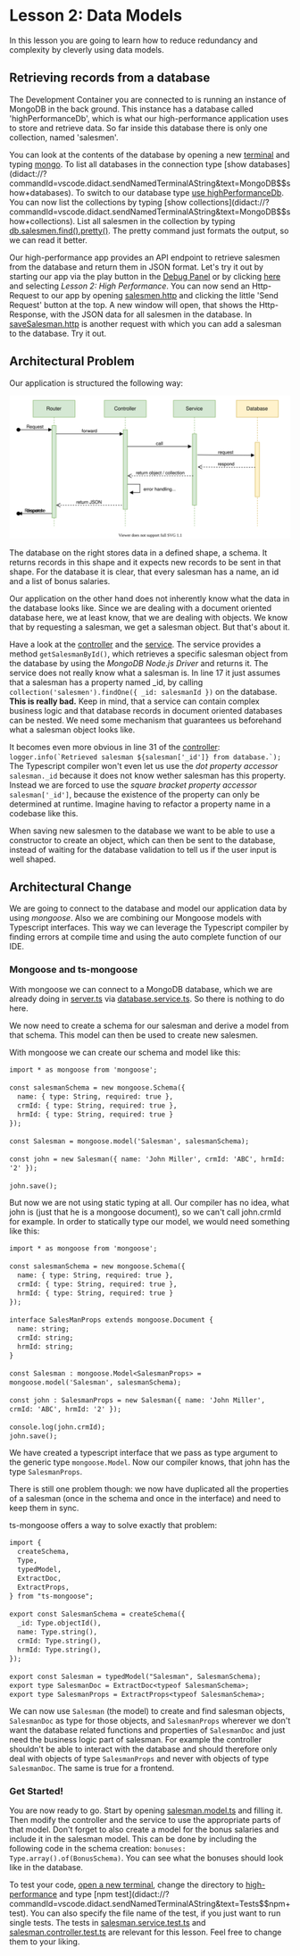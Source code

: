 # Lesson 2: Data Models

In this lesson you are going to learn how to reduce redundancy and complexity by cleverly using data models.

## Retrieving records from a database

The Development Container you are connected to is running an instance of MongoDB in the back  ground.
This instance has a database called 'highPerformanceDb', which is what our high-performance application uses to store and retrieve data.
So far inside this database there is only one collection, named 'salesmen'.

You can look at the contents of the database by opening a new [terminal](didact://?commandId=vscode.didact.startTerminalWithName&text=MongoDB) and typing [mongo](didact://?commandId=vscode.didact.sendNamedTerminalAString&text=MongoDB$$mongo).
To list all databases in the connection type [show databases](didact://?commandId=vscode.didact.sendNamedTerminalAString&text=MongoDB$$show+databases).
To switch to our database type [use highPerformanceDb](didact://?commandId=vscode.didact.sendNamedTerminalAString&text=MongoDB$$use+highPerformanceDb). 
You can now list the collections by typing [show collections](didact://?commandId=vscode.didact.sendNamedTerminalAString&text=MongoDB$$show+collections).
List all salesmen in the collection by typing [db.salesmen.find().pretty()](didact://?commandId=vscode.didact.sendNamedTerminalAString&text=MongoDB$$db.salesmen.find().pretty()). The pretty command just formats the output, so we can read it better.

Our high-performance app provides an API endpoint to retrieve salesmen from the database and return them in JSON format.
Let's try it out by starting our app via the play button in the [Debug Panel](didact://?commandId=workbench.view.debug) or by clicking [here](didact://?commandId=workbench.action.debug.selectandstart) and selecting *Lesson 2: High Performance*.
You can now send an Http-Request to our app by opening [salesmen.http](didact://?commandId=vscode.open&projectFilePath=lesson2-datamodels/requests/salesmen.http) and clicking the little 'Send Request' button at the top.
A new window will open, that shows the Http-Response, with the JSON data for all salesmen in the database.
In [saveSalesman.http](didact://?commandId=vscode.open&projectFilePath=lesson2-datamodels/requests/saveSalesman.http) is another request with which you can add a salesman to the database. Try it out.

## Architectural Problem

Our application is structured the following way:

![communication](./communication.svg)

The database on the right stores data in a defined shape, a schema.
It returns records in this shape and it expects new records to be sent in that shape.
For the database it is clear, that every salesman has a name, an id and a list of bonus salaries.

Our application on the other hand does not inherently know what the data in the database looks like.
Since we are dealing with a document oriented database here, we at least know, that we are dealing with objects.
We know that by requesting a salesman, we get a salesman object.
But that's about it.

Have a look at the [controller](didact://?commandId=vscode.open&projectFilePath=lesson2-datamodels/high-performance/modules/core/server/controllers/salesman.controller.ts) and the [service](didact://?commandId=vscode.open&projectFilePath=lesson2-datamodels/high-performance/modules/core/server/services/salesman.service.ts).
The service provides a method `getSalesmanById()`, which retrieves a specific salesman object from the database by using the *MongoDB Node.js Driver* and returns it.
The service does not really know what a salesman is.
In line 17 it just assumes that a salesman has a property named _id, by calling `collection('salesmen').findOne({ _id: salesmanId })` on the database.
**This is really bad.**
Keep in mind, that a service can contain complex business logic and that database records in document oriented databases can be nested.
We need some mechanism that guarantees us beforehand what a salesman object looks like.

It becomes even more obvious in line 31 of the [controller](didact://?commandId=vscode.open&projectFilePath=lesson2-datamodels/high-performance/modules/core/server/controllers/salesman.controller.ts):
``logger.info(`Retrieved salesman ${salesman['_id']} from database.`);``  
The Typescript compiler won't even let us use the *dot property accessor* `salesman._id` because it does not know wether salesman has this property.
Instead we are forced to use the *square bracket property accessor* `salesman['_id']`, because the existence of the property can only be determined at runtime.
Imagine having to refactor a property name in a codebase like this.

When saving new salesmen to the database we want to be able to use a constructor to create an object, which can then be sent to the database, instead of waiting for the database validation to tell us if the user input is well shaped.

## Architectural Change

We are going to connect to the database and model our application data by using *mongoose*.
Also we are combining our Mongoose models with Typescript interfaces. 
This way we can leverage the Typescript compiler by finding errors at compile time and using the auto complete function of our IDE.

### Mongoose and ts-mongoose

With mongoose we can connect to a MongoDB database, which we are already doing in [server.ts](didact://?commandId=vscode.open&projectFilePath=lesson2-datamodels/high-performance/server.ts) via [database.service.ts](didact://?commandId=vscode.open&projectFilePath=lesson2-datamodels/high-performance/modules/database/database.service.ts).
So there is nothing to do here.

We now need to create a schema for our salesman and derive a model from that schema.
This model can then be used to create new salesmen.

With mongoose we can create our schema and model like this:
```
import * as mongoose from 'mongoose';

const salesmanSchema = new mongoose.Schema({
  name: { type: String, required: true },
  crmId: { type: String, required: true },
  hrmId: { type: String, required: true }
});

const Salesman = mongoose.model('Salesman', salesmanSchema);

const john = new Salesman({ name: 'John Miller', crmId: 'ABC', hrmId: '2' });

john.save();
```
But now we are not using static typing at all.
Our compiler has no idea, what john is (just that he is a mongoose document), so we can't call john.crmId for example.
In order to statically type our model, we would need something like this:
```
import * as mongoose from 'mongoose';

const salesmanSchema = new mongoose.Schema({
  name: { type: String, required: true },
  crmId: { type: String, required: true },
  hrmId: { type: String, required: true }
});

interface SalesManProps extends mongoose.Document {
  name: string;
  crmId: string;
  hrmId: string;
}

const Salesman : mongoose.Model<SalesmanProps> = mongoose.model('Salesman', salesmanSchema);

const john : SalesmanProps = new Salesman({ name: 'John Miller', crmId: 'ABC', hrmId: '2' });

console.log(john.crmId);
john.save();
```
We have created a typescript interface that we pass as type argument to the generic type `mongoose.Model`.
Now our compiler knows, that john has the type `SalesmanProps`.

There is still one problem though: we now have duplicated all the properties of a salesman (once in the schema and once in the interface) and need to keep them in sync.

ts-mongoose offers a way to solve exactly that problem:
```
import {
  createSchema,
  Type,
  typedModel,
  ExtractDoc,
  ExtractProps,
} from "ts-mongoose";

export const SalesmanSchema = createSchema({
  _id: Type.objectId(),
  name: Type.string(),
  crmId: Type.string(),
  hrmId: Type.string(),
});

export const Salesman = typedModel("Salesman", SalesmanSchema);
export type SalesmanDoc = ExtractDoc<typeof SalesmanSchema>;
export type SalesmanProps = ExtractProps<typeof SalesmanSchema>;
```
We can now use `Salesman` (the model) to create and find salesman objects, `SalesmanDoc` as type for those objects, and `SalesmanProps` wherever we don't want the database related functions and properties of `SalesmanDoc` and just need the business logic part of salesman.
For example the controller shouldn't be able to interact with the database and should therefore only deal with objects of type `SalesmanProps` and never with objects of type `SalesmanDoc`.
The same is true for a frontend.

### Get Started!

You are now ready to go.
Start by opening [salesman.model.ts](didact://?commandId=vscode.open&projectFilePath=lesson2-datamodels/high-performance/modules/core/server/models/salesman.model.ts) and filling it.
Then modify the controller and the service to use the appropriate parts of that model.
Don't forget to also create a model for the bonus salaries and include it in the salesman model.
This can be done by including the following code in the schema creation: `bonuses: Type.array().of(BonusSchema)`.
You can see what the bonuses should look like in the database.

To test your code, [open a new terminal](didact://?commandId=vscode.didact.startTerminalWithName&text=Tests), change the directory to [high-performance](didact://?commandId=vscode.didact.sendNamedTerminalAString&text=Tests$$cd+lesson2-datamodels/high-performance) and type [npm test](didact://?commandId=vscode.didact.sendNamedTerminalAString&text=Tests$$npm+test).
You can also specify the file name of the test, if you just want to run single tests.
The tests in [salesman.service.test.ts](didact://?commandId=vscode.open&projectFilePath=lesson2-datamodels/high-performance/modules/core/tests/server/services/salesman.service.test.ts) and [salesman.controller.test.ts](didact://?commandId=vscode.open&projectFilePath=lesson2-datamodels/high-performance/modules/core/tests/server/controllers/salesman.controller.test.ts) are relevant for this lesson.
Feel free to change them to your liking.
